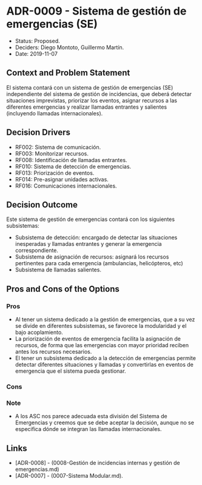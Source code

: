 # ADR-0009 - Sistema de gestión de emergencias (SE)

* Status: Proposed.
* Deciders: Diego Montoto, Guillermo Martín.
* Date: 2019-11-07

## Context and Problem Statement

El sistema contará con un sistema de gestión de emergencias (SE) independiente del sistema de gestión de incidencias, que deberá detectar situaciones imprevistas, priorizar los eventos, asignar recursos a las diferentes emergencias y realizar llamadas entrantes y salientes (incluyendo llamadas internacionales).


## Decision Drivers

* RF002: Sistema de comunicación.
* RF003: Monitorizar recursos.
* RF008: Identificación de llamadas entrantes.
* RF010: Sistema de detección de emergencias.
* RF013: Priorización de eventos.
* RF014: Pre-asignar unidades activas.
* RF016: Comunicaciones internacionales.

## Decision Outcome

Este sistema de gestión de emergencias contará con los siguientes subsistemas:
* Subsistema de detección: encargado de detectar las situaciones inesperadas y llamadas entrantes y generar la emergencia correspondiente.
* Subsistema de asignación de recursos: asignará los recursos pertinentes para cada emergencia (ambulancias, helicópteros, etc)
* Subsistema de llamadas salientes.

## Pros and Cons of the Options

### Pros

* Al tener un sistema dedicado a la gestión de emergencias, que a su vez se divide en diferentes subsistemas, se favorece la modularidad y el bajo acoplamiento.
* La priorización de eventos de emergencia facilita la asignación de recursos, de forma que las emergencias con mayor prioridad reciben antes los recursos necesarios.
* El tener un subsistema dedicado a la detección de emergencias permite detectar diferentes situaciones y llamadas y convertirlas en eventos de emergencia que el sistema pueda gestionar.

### Cons

### Note

* A los ASC nos parece adecuada esta división del Sistema de Emergencias y creemos que se debe aceptar la decisión, aunque no se especifica dónde se integran las llamadas internacionales.

## Links 
* [ADR-0008] - (0008-Gestión de incidencias internas y gestión de emergencias.md)
* [ADR-0007] - (0007-Sistema Modular.md).
